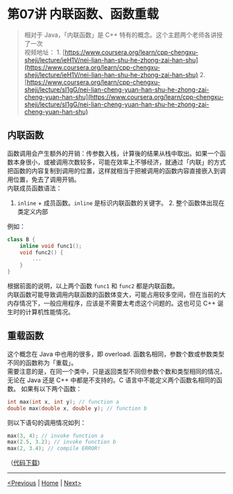 # 第07讲 内联函数、函数重载

> 相对于 Java，「内联函数」是 C++ 特有的概念。这个主题两个老师各讲授了一次  
> 视频地址： 1. [https://www.coursera.org/learn/cpp-chengxu-sheji/lecture/ieH1V/nei-lian-han-shu-he-zhong-zai-han-shu](https://www.coursera.org/learn/cpp-chengxu-sheji/lecture/ieH1V/nei-lian-han-shu-he-zhong-zai-han-shu) 2. [https://www.coursera.org/learn/cpp-chengxu-sheji/lecture/sI1gG/nei-lian-cheng-yuan-han-shu-he-zhong-zai-cheng-yuan-han-shu](https://www.coursera.org/learn/cpp-chengxu-sheji/lecture/sI1gG/nei-lian-cheng-yuan-han-shu-he-zhong-zai-cheng-yuan-han-shu)

## 内联函数

函数调用会产生额外的开销：传参数入栈，计算後的结果从栈中取出。如果一个函数本身很小，或被调用次数较多，可能在效率上不够经济，就通过「内联」的方式把函数的内容复制到调用的位置，这样就相当于把被调用的函数内容直接嵌入到调用位置，免去了调用开销。  
内联成员函数语法：  
1. `inline` + 成员函数。`inline` 是标识内联函数的关键字。 2. 整个函数体出现在类定义内部

例如：

```cpp
class B {
    inline void func1();
    void func2() {
        ...
    }
}
```

根据前面的说明，以上两个函数 `func1` 和 `func2` 都是内联函数。  
内联函数可能导致调用内联函数的函数体变大，可能占用较多空间，但在当前的大内存情况下，一般应用程序，应该是不需要太考虑这个问题的。这也可见 C++ 诞生时的计算机性能情况。

## 重载函数

这个概念在 Java 中也用的很多，即 overload. 函数名相同，参数个数或参数类型不同的函数称为「重载」。  
需要注意的是，在同一个类中，只是返回类型不同但参数个数和类型相同的情况，无论在 Java 还是 C++ 中都是不支持的。C 语言中不能定义两个函数名相同的函数。 如果有以下两个函数：

```cpp
int max(int x, int y); // function a
double max(double x, double y); // function b
```

则以下语句的调用情况如列：

```cpp
max(3, 4); // invoke function a
max(2.5, 3.2); // invoke function b
max(2, 3.4); // compile ERROR!
```

（[代码下载](https://github.com/iridiumcao/cpp-note/tree/880e117845a17eb6c60956118ca4255ee37bb412/code/ch07/ch07_overload.cc)\)

---

[\<Previous](ch-06-random-memory-allocation.md) \| [Home](SUMMARY.md) \| [Next\>](ch-08-default-parameter.md)